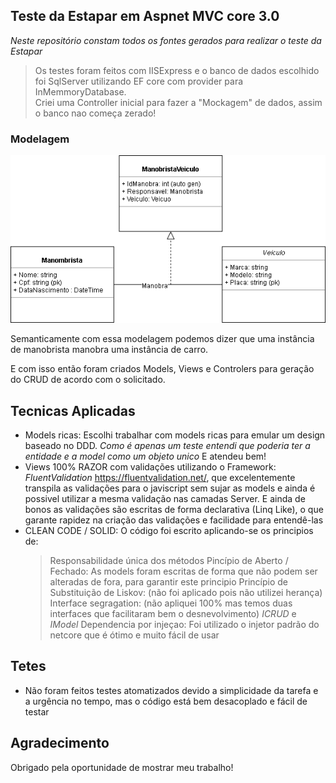 ## Teste da Estapar em Aspnet MVC core 3.0
*Neste repositório constam todos os fontes gerados para realizar o teste da Estapar*  

> Os testes foram feitos com IISExpress e o banco de dados escolhido foi SqlServer utilizando EF core com provider para InMemmoryDatabase.  
Criei uma Controller inicial para fazer a "Mockagem" de dados, assim o banco nao começa zerado!

### Modelagem
![Modelagem](https://github.com/ricardovicentini/teste-estapar/blob/master/imagens/Diagram%20Estapar.png)

Semanticamente com essa modelagem podemos dizer que uma instância de manobrista manobra uma instância de carro.  

E com isso então foram criados Models, Views e Controlers para geração do CRUD de acordo com o solicitado.

## Tecnicas Aplicadas
* Models ricas: Escolhi trabalhar com models ricas para emular um design baseado no DDD. *Como é apenas um teste entendi que poderia ter a entidade e a model como um objeto unico* E atendeu bem!  
* Views 100% RAZOR com validações utilizando o Framework: *FluentValidation* https://fluentvalidation.net/, que excelentemente transpila as validações para o javiscript sem sujar as models e ainda é possivel utilizar a mesma validação nas camadas Server. E ainda de bonos as validações são escritas de forma declarativa (Linq Like), o que garante rapidez na criação das validações e facilidade para entendê-las
* CLEAN CODE / SOLID: O código foi escrito aplicando-se os principios de: 
  > Responsabilidade única dos métodos
  > Pincípio de Aberto / Fechado: As models foram escritas de forma que não podem ser alteradas de fora, para garantir este principio 
  > Princípio de Substituição de Liskov: (não foi aplicado pois não utilizei herança) 
  > Interface segragation: (não apliquei 100% mas temos duas interfaces que facilitaram bem o desnevolvimento) *ICRUD* e *IModel*
  > Dependencia por injeçao: Foi utilizado o injetor padrão do netcore que é ótimo e muito fácil de usar
## Tetes
* Não foram feitos testes atomatizados devido a simplicidade da tarefa e a urgência no tempo, mas o código está bem desacoplado e fácil de testar


## Agradecimento
Obrigado pela oportunidade de mostrar meu trabalho!

  


